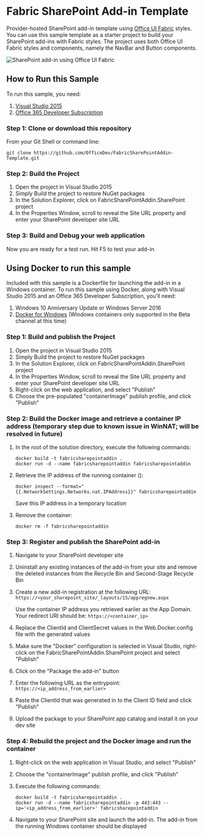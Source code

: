 # Fabric SharePoint Add-in Template

Provider-hosted SharePoint add-in template using [Office UI Fabric](https://github.com/OfficeDev/Office-UI-Fabric) styles. You can use this sample template as a starter project to build your SharePoint add-ins with Fabric styles. The project uses both Office UI Fabric styles and components, namely the NavBar and Button components.

![SharePoint add-in using Office UI Fabric](http://chakkaradeep.com/wp-content/uploads/2015/09/fabric-spaddin.png)

## How to Run this Sample

To run this sample, you need:

1. [Visual Studio 2015](https://www.visualstudio.com/en-us/downloads/download-visual-studio-vs.aspx)
2. [Office 365 Developer Subscription](https://portal.office.com/Signup/Signup.aspx?OfferId=6881A1CB-F4EB-4db3-9F18-388898DAF510&DL=DEVELOPERPACK&ali=1)

### Step 1: Clone or download this repository

From your Git Shell or command line:

`git clone https://github.com/OfficeDev/FabricSharePointAddin-Template.git`

### Step 2: Build the Project

1. Open the project in Visual Studio 2015
2. Simply Build the project to restore NuGet packages
3. In the Solution Explorer, click on FabricSharePointAddin.SharePoint project
4. In the Properties Window, scroll to reveal the Site URL property and enter your SharePoint developer site URL

### Step 3: Build and Debug your web application

Now you are ready for a test run. Hit F5 to test your add-in.

## Using Docker to run this sample

Included with this sample is a Dockerfile for launching the add-in in a Windows container. To run this sample using Docker, along with Visual Studio 2015 and an Office 365 Developer Subscription, you'll need:

1. Windows 10 Anniversary Update or Windows Server 2016
2. [Docker for Windows](https://docs.docker.com/docker-for-windows/) (Windows containers only supported in the Beta channel at this time)

### Step 1: Build and publish the Project

1. Open the project in Visual Studio 2015
2. Simply Build the project to restore NuGet packages
3. In the Solution Explorer, click on FabricSharePointAddin.SharePoint project
4. In the Properties Window, scroll to reveal the Site URL property and enter your SharePoint developer site URL
5. Right-click on the web application, and select "Publish"
6. Choose the pre-populated "containerImage" publish profile, and click "Publish"

### Step 2: Build the Docker image and retrieve a container IP address (temporary step due to known issue in WinNAT; will be resolved in future)

1. In the root of the solution directory, execute the following commands:

    ```
    docker build -t fabricsharepointaddin .
    docker run -d --name fabricsharepointaddin fabricsharepointaddin
    ```

2. Retrieve the IP address of the running container ():

    ```
    docker inspect --format="{{.NetworkSettings.Networks.nat.IPAddress}}" fabricsharepointaddin
    ```

    Save this IP address in a temporary location

3. Remove the container:

    ```
    docker rm -f fabricsharepointaddin
    ```

### Step 3: Register and publish the SharePoint add-in

1. Navigate to your SharePoint developer site
2. Uninstall any existing instances of the add-in from your site and remove the deleted instances from the Recycle Bin and Second-Stage Recycle Bin
3. Create a new add-in registration at the following URL: `https://<your_sharepoint_site/_layouts/15/appregnew.aspx`

    Use the container IP address you retrieved earlier as the App Domain. Your redirect URI should be: `https://<container_ip>`
4. Replace the ClientId and ClientSecret values in the Web.Docker.config file with the generated values
5. Make sure the "Docker" configuration is selected in Visual Studio, right-click on the FabricSharePointAddin.SharePoint project and select "Publish"
6. Click on the "Package the add-in" button
7. Enter the following URL as the entrypoint: `https://<ip_address_from_earlier>`
8. Paste the ClientId that was generated in to the Client ID field and click "Publish"
9. Upload the package to your SharePoint app catalog and install it on your dev site

### Step 4: Rebuild the project and the Docker image and run the container

1. Right-click on the web application in Visual Studio, and select "Publish"
2. Choose the "containerImage" publish profile, and click "Publish" 
3. Execute the following commands:

    ```
    docker build -t fabricsharepointaddin .
    docker run -d --name fabricsharepointaddin -p 443:443 --ip='<ip_address_from_earlier>' fabricsharepointaddin
    ```

2. Navigate to your SharePoint site and launch the add-in. The add-in from the running Windows container should be displayed
